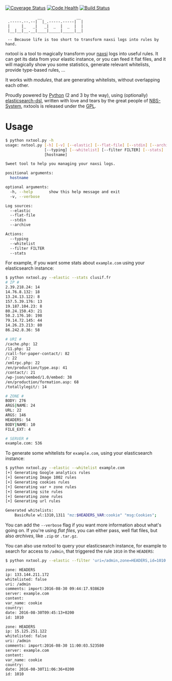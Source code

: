 [![Coverage Status](https://coveralls.io/repos/github/nbs-system/nxtool/badge.svg?branch=master)](https://coveralls.io/github/nbs-system/nxtool?branch=master)
[![Code Health](https://landscape.io/github/nbs-system/nxtool/master/landscape.svg?style=flat)](https://landscape.io/github/nbs-system/nxtool/master)
[![Build Status](https://travis-ci.org/nbs-system/nxtool.svg?branch=master)](https://travis-ci.org/nbs-system/nxtool)

```
              __               __ 
 .-----.--.--|  |_.-----.-----|  |
 |     |_   _|   _|  _  |  _  |  |
 |__|__|__.__|____|_____|_____|__|
 
 -- Because life is too short to transform naxsi logs into rules by hand.
```
          
nxtool is a tool to magically transform your [naxsi]( http://naxsi.org ) logs into useful rules.
It can get its data from your elastic instance, or you can feed it flat files,
and it will magically show you some statistics, generate relevant whitelists,
provide type-based rules, …

It works with *modules*, that are generating whitelists, without overlapping each other.

Proudly powered by [Python]( https://python.org ) (2 and 3 by the way),
using (optionally) [elasticsearch-dsl]( https://elasticsearch-dsl.readthedocs.org/en/latest/ ),
written with love and tears by the great people of [NBS-System]( https://nbs-system.com ),
nxtools is released under the [GPL]( https://gnu.org/licenses/gpl.html ).

# Usage

```bash
$ python nxtool.py -h                                                                                                                                             U [master] git:nxtool
usage: nxtool.py [-h] [-v] [--elastic] [--flat-file] [--stdin] [--archive]
                 [--typing] [--whitelist] [--filter FILTER] [--stats]
                 [hostname]

Sweet tool to help you managing your naxsi logs.

positional arguments:
  hostname

optional arguments:
  -h, --help       show this help message and exit
  -v, --verbose

Log sources:
  --elastic
  --flat-file
  --stdin
  --archive

Actions:
  --typing
  --whitelist
  --filter FILTER
  --stats
```

For example, if you want some stats about `example.com` using your elasticsearch instance:

```bash
$ python nxtool.py --elastic --stats clusif.fr                                                                                                                    U [master] git:nxtool
# IP #
2.39.218.24: 14
14.76.8.132: 18
13.24.13.122: 8
157.5.39.176: 13
19.187.104.23: 8
80.24.150.43: 21
50.2.176.10: 198
79.14.72.145: 44
14.26.23.213: 80
86.242.8.36: 58

# URI #
/cache.php: 12
/11.php: 12
/call-for-paper-contact/: 82
/: 22
/xmlrpc.php: 22
/en/production/type.asp: 41
/contact/: 21
/wp-json/oembed/1.0/embed: 38
/en/production/formation.asp: 68
/totallylegit/: 14

# ZONE #
BODY: 276
ARGS|NAME: 24
URL: 22
ARGS: 146
HEADERS: 54
BODY|NAME: 10
FILE_EXT: 4

# SERVER #
example.com: 536
```

To generate some whitelists for `example.com`, using your elasticsearch instance:

```bash
$ python nxtool.py --elastic --whitelist example.com                                                                                                               U [master] git:nxtool
[+] Generating Google analytics rules
[+] Generating Image 1002 rules
[+] Generating cookies rules
[+] Generating var + zone rules
[+] Generating site rules
[+] Generating zone rules
[+] Generating url rules

Generated whitelists:
	BasicRule wl:1310,1311 "mz:$HEADERS_VAR:cookie" "msg:Cookies";
```

You can add the `--verbose` flag if you want more information about what's going on.
If you're using *flat files*, you can either pass, well flat files, but also *archives*,
like `.zip` or `.tar.gz`.

You can also use nxtool to query your elasticsearch instance, for example
to search for access to `/admin`, that triggered the rule `1010` in the `HEADERS`:

```bash
$ python nxtool.py --elastic --filter 'uri=/admin,zone=HEADERS,id=1010'

zone: HEADERS
ip: 133.144.211.172
whitelisted: false
uri: /admin
comments: import:2016-08-30 09:44:17.938620
server: example.com
content: 
var_name: cookie
country: 
date: 2016-08-30T09:45:13+0200
id: 1010

zone: HEADERS
ip: 15.125.251.122
whitelisted: false
uri: /admin
comments: import:2016-08-30 11:00:03.523580
server: example.com
content: 
var_name: cookie
country: 
date: 2016-08-30T11:06:36+0200
id: 1010

```